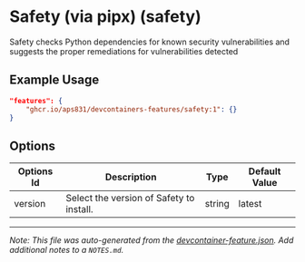 
# Safety (via pipx) (safety)

Safety checks Python dependencies for known security vulnerabilities and suggests the proper remediations for vulnerabilities detected

## Example Usage

```json
"features": {
    "ghcr.io/aps831/devcontainers-features/safety:1": {}
}
```

## Options

| Options Id | Description | Type | Default Value |
|-----|-----|-----|-----|
| version | Select the version of Safety to install. | string | latest |



---

_Note: This file was auto-generated from the [devcontainer-feature.json](devcontainer-feature.json).  Add additional notes to a `NOTES.md`._
